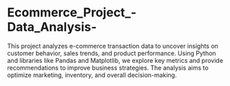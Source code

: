 # Ecommerce_Project_-Data_Analysis-
This project analyzes e-commerce transaction data to uncover insights on customer behavior, sales trends, and product performance. Using Python and libraries like Pandas and Matplotlib, we explore key metrics and provide recommendations to improve business strategies. The analysis aims to optimize marketing, inventory, and overall decision-making.

